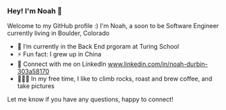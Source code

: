 ### Hey! I'm Noah 👋

Welcome to my GitHub profile :)
I'm Noah, a soon to be Software Engineer currently living in Boulder, Colorado

- 🌱 I’m currently in the Back End prgoram at Turing School
- ⚡ Fun fact: I grew up in China
- 🤝 Connect with me on LinkedIn www.linkedin.com/in/noah-durbin-303a58170
- 🧗🏼‍♂️ In my free time, I like to climb rocks, roast and brew coffee, and take pictures

Let me know if you have any questions, happy to connect!
